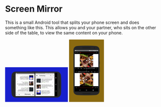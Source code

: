 # Screen Mirror

This is a small Android tool that splits your phone screen and does something like this. This allows you and your partner, who sits on the other side of the table, to view the same content on your phone. 

<img src="./assets/screener_20170131(15_22_03).png" alt="screener_20170131(15_22_03)" style="zoom: 20%;" />

<img src="./assets/screener_20170131(15_22_57).png" alt="screener_20170131(15_22_57)" style="zoom:20%;" />